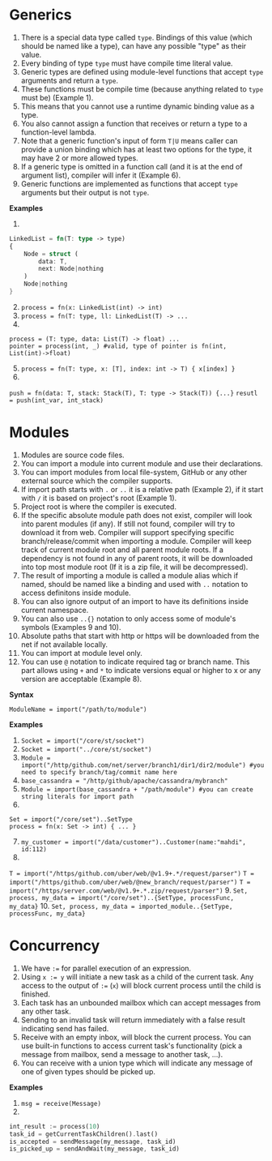 # Generics

1. There is a special data type called `type`. Bindings of this value (which should be named like a type), can have any possible "type" as their value.
2. Every binding of type `type` must have compile time literal value.
3. Generic types are defined using module-level functions that accept `type` arguments and return a `type`. 
4. These functions must be compile time (because anything related to `type` must be) (Example 1). 
5. This means that you cannot use a runtime dynamic binding value as a type.
6. You also cannot assign a function that receives or return a type to a function-level lambda.
7. Note that a generic function's input of form `T|U` means caller can provide a union binding which has at least two options for the type, it may have 2 or more allowed types.
8. If a generic type is omitted in a function call (and it is at the end of argument list), compiler will infer it (Example 6). 
9. Generic functions are implemented as functions that accept `type` arguments but their output is not `type`.

**Examples**

1. 
```rust
LinkedList = fn(T: type -> type)
{
	Node = struct (
		data: T,
		next: Node|nothing
	)
	Node|nothing
}
```
2. `process = fn(x: LinkedList(int) -> int)`
3. `process = fn(T: type, ll: LinkedList(T) -> ...`
4. 
```
process = (T: type, data: List(T) -> float) ...
pointer = process(int, _) #valid, type of pointer is fn(int, List(int)->float)
```
5. `process = fn(T: type, x: [T], index: int -> T) { x[index] }`
6. 
`push = fn(data: T, stack: Stack(T), T: type -> Stack(T)) {...}`
`resutl = push(int_var, int_stack)`

# Modules

1. Modules are source code files. 
2. You can import a module into current module and use their declarations. 
3. You can import modules from local file-system, GitHub or any other external source which the compiler supports.
4. If import path starts with `.` or `..` it is a relative path (Example 2), if it start with `/` it is based on project's root (Example 1).
5. Project root is where the compiler is executed.
6. If the specific absolute module path does not exist, compiler will look into parent modules (if any). If still not found, compiler will try to download it from web. Compiler will support specifying specific branch/release/commit when importing a module. Compiler will keep track of current module root and all parent module roots. If a dependency is not found in any of parent roots, it will be downloaded into top most module root (If it is a zip file, it will be decompressed).
7. The result of importing a module is called a module alias which if named, should be named like a binding and used with `..` notation to access definitons inside module. 
8. You can also ignore output of an import to have its definitions inside current namespace. 
9. You can also use `..{}` notation to only access some of module's symbols (Examples 9 and 10).
10. Absolute paths that start with http or https will be downloaded from the net if not available locally.
11. You can import at module level only.
12. You can use `@` notation to indicate required tag or branch name. This part allows using `+` and `*` to indicate versions equal or higher to x or any version are acceptable (Example 8).

**Syntax**

`ModuleName = import("/path/to/module")`

**Examples**

1. `Socket = import("/core/st/socket")`
2. `Socket = import("../core/st/socket")`
3. `Module = import("/http/github.com/net/server/branch1/dir1/dir2/module") #you need to specify branch/tag/commit name here`
4. `base_cassandra = "/http/github/apache/cassandra/mybranch"`
5. `Module = import(base_cassandra + "/path/module") #you can create string literals for import path`
6.
```
Set = import("/core/set")..SetType
process = fn(x: Set -> int) { ... }
```
7. `my_customer = import("/data/customer")..Customer(name:"mahdi", id:112)`
8.
`T = import("/https/github.com/uber/web/@v1.9+.*/request/parser")`
`T = import("/https/github.com/uber/web/@new_branch/request/parser")`
`T = import("/https/server.com/web/@v1.9+.*.zip/request/parser")`
9. `Set, process, my_data = import("/core/set")..{SetType, processFunc, my_data}`
10. `Set, process, my_data = imported_module..{SetType, processFunc, my_data}`

# Concurrency

1. We have `:=` for parallel execution of an expression. 
2. Using `x := y` will initiate a new task as a child of the current task. Any access to the output of `:=` (`x`) will block current process until the child is finished.
3. Each task has an unbounded mailbox which can accept messages from any other task. 
4. Sending to an invalid task will return immediately with a false result indicating send has failed. 
5. Receive with an empty inbox, will block the current process. You can use built-in functions to access current task's functionality (pick a message from mailbox, send a message to another task, ...).
6. You can receive with a union type which will indicate any message of one of given types should be picked up.

**Examples**

1. `msg = receive(Message)`
2.
```rust
int_result := process(10)
task_id = getCurrentTaskChildren().last()
is_accepted = sendMessage(my_message, task_id)
is_picked_up = sendAndWait(my_message, task_id)
```
